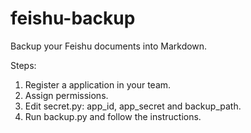 # feishu-backup

Backup your Feishu documents into Markdown.

Steps:

1. Register a application in your team.
2. Assign permissions.
3. Edit secret.py: app_id, app_secret and backup_path.
4. Run backup.py and follow the instructions.
